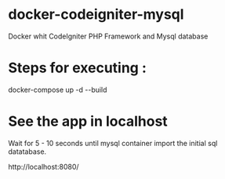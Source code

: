 # docker-codeigniter-mysql

Docker whit CodeIgniter PHP Framework and Mysql database

# Steps for executing :

docker-compose up -d --build

# See the app in localhost

Wait for 5 - 10 seconds until mysql container import the initial sql datatabase.

http://localhost:8080/
